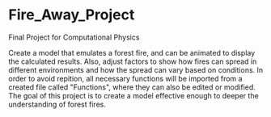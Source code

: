 # Fire_Away_Project
Final Project for Computational Physics

Create a model that emulates a forest fire, and can be animated to display the calculated results. Also, adjust factors to show how fires can spread in different environments and how the spread can vary based on conditions. In order to avoid repition, all necessary functions will be imported from a created file called "Functions",  where they can also be edited or modified. The goal of this project is to create a model effective enough to deeper the understanding of forest fires.
